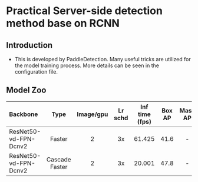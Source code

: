 # Practical Server-side detection method base on RCNN

## Introduction

* This is developed by PaddleDetection. Many useful tricks are utilized for the model training process. More details can be seen in the configuration file.


## Model Zoo

| Backbone                | Type     | Image/gpu | Lr schd | Inf time (fps) | Box AP | Mask AP |                           Download                           |
| :---------------------- | :-------------:  | :-------: | :-----: | :------------: | :----: | :-----: | :----------------------------------------------------------: |
| ResNet50-vd-FPN-Dcnv2         | Faster     |     2     |   3x    |     61.425     |  41.6  |    -    | [model](https://paddlemodels.bj.bcebos.com/object_detection/faster_rcnn_dcn_r50_vd_fpn_3x_server_side.tar) |
| ResNet50-vd-FPN-Dcnv2         | Cascade Faster     |     2     |   3x    |     20.001     |  47.8  |    -    | [model](https://paddlemodels.bj.bcebos.com/object_detection/cascade_rcnn_dcn_r50_vd_fpn_3x_server_side.tar) |
